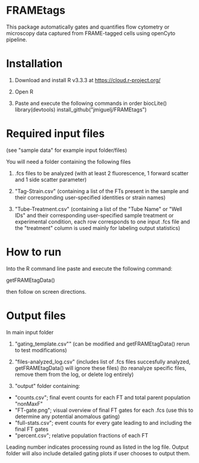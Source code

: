 # FRAMEtags
This package automatically gates and quantifies flow cytometry or microscopy data captured from FRAME-tagged cells using openCyto pipeline.

# Installation
1. Download and install R v3.3.3 at https://cloud.r-project.org/

2. Open R

3. Paste and execute the following commands in order
biocLite()
library(devtools)
install_github("jmiguelj/FRAMEtags")


# Required input files
(see "sample data" for example input folder/files)

You will need a folder containing the following files
1. .fcs files to be analyzed
(with at least 2 fluorescence, 1 forward scatter and 1 side scatter parameter)

2. "Tag-Strain.csv" 
(containing a list of the FTs present in the sample and their corresponding user-specified identities or strain names)

3. "Tube-Treatment.csv" 
(containing a list of the "Tube Name" or "Well IDs" and their corresponding user-specified sample treatment or experimental condition, each row corresponds to one input .fcs file and the "treatment" column is used mainly for labeling output statistics)


# How to run
Into the R command line paste and execute the following command:

getFRAMEtagData()

then follow on screen directions.

# Output files
In main input folder
1. "gating_template.csv""
(can be modified and getFRAMEtagData() rerun to test modifications)

2. "files-analyzed_log.csv"
(includes list of .fcs files succesfully analyzed, getFRAMEtagData() will ignore these files)
(to reanalyze specific files, remove them from the log, or delete log entirely)

3. "output" folder containing:
  - "counts.csv"; final event counts for each FT and total parent population "nonMaxF"
  - "FT-gate.png"; visual overview of final FT gates for each .fcs
  (use this to determine any potential anomalous gating)
  - "full-stats.csv"; event counts for every gate leading to and including the final FT gates
  - "percent.csv"; relative population fractions of each FT
  
  Leading number indicates processing round as listed in the log file.
  Output folder will also include detailed gating plots if user chooses to output them.
  
  
  

